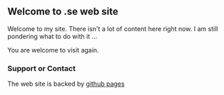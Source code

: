 ## Welcome to .se web site

Welcome to my site. There isn't a lot of content here right now.
I am still pondering what to do with it ... 

You are welcome to visit again. 

### Support or Contact

The web site is backed by [github pages](https://github.com/melborp/welcometose)

